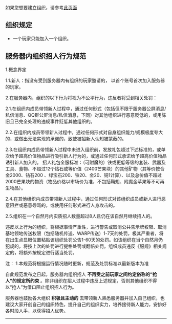 
如果您想要建立组织，请参考[此页面](createteam.md)


## 组织规定

* 一个玩家只能加入一个组织。

## 服务器内组织招人行为规范

1.概念界定

1.1.新人：指没有受到服务器内有组织的玩家邀请的， 以首个账号首次加入服务器的玩家。

2.在服务器内，组织的以下行为将视为不公平行为，违反者将受到相关处罚：

2.1.在组织内成员带领新人过程中，通过任何形式（包括但不限于服务器公屏消息/私信消息、QQ群公屏消息/私信消息，下同）对其他组织进行恶意贬低的，或用陈旧且已完全处理的违规事件贬低其他组织的。

2.2.在组织内成员带领新人过程中，通过任何形式对自身组织能力/规模极度夸大的，或做出无法实现的承诺的，致使被招新人认知被蒙蔽的。

2.3.在组织内成员带领新人过程中未进入组织前，发放礼包超过下述标准的，或单次给予超高价值物品进行吸引新人行为的，或通过任何形式承诺给予超高价值物品诱引新人加入的。
招人礼包全服标准：（可附魔的）铁或更低等级的套装、武器及工具、食物、不超过12个钻石或等价值（2400芒果块）的其他矿物（其等价按合金2000、钻石200 、绿宝石200、铁20、金20、铜1计算）、以及总价值不超过2000芒果块的物资（物品价格以市场价为准，不包括鞘翅、附魔金苹果等不可再生物品）。

2.4.在其他组织内成员带领新人过程中，通过任何形式对该组织成员或新人进行恶意阻拦或恶意辱骂的，或使用任何形式进行人身攻击的。

2.5.组织在一个自然月内实质招人数量超过8人且仍在该自然月继续招人的。

违反以上行为的组织，将根据事情严重性，进行警告或取消公共告示牌权限、取消基地领地传送权限（包括随机传送、WARP传送）1-7天的处罚，极其严重者，将在出生点显眼位置粘贴该组织处罚公告1-60天的处罚。如该组织在当个自然月仍犯规的，将按上次的处罚进行提格处罚或翻倍处罚。组织成员违反《服规》相关规定的，将额外按规定进行适当处罚。

注：
1.本规范将根据运行情况随时更新，规范及处罚标准以最新版本为准

自此规范发布之日起，服务器内组织招人 **不再受之前玩家之间约定俗称的“抢人”的规定所约束** 。除非组织在招人过程中违反上述规定，否则其他组织不得以“抢人”为借口阻止组织招人行为。

服务器也鼓励各大组织 **积极且主动的** 去带领新人熟悉服务器并加入自己组织，也建议大家开创自己的组织特色，提升自己的组织实力，培养接待新人能力，安排好各时段人手，以获得招人优势。

* * *


<!-- TODO: 补充简介 -->

